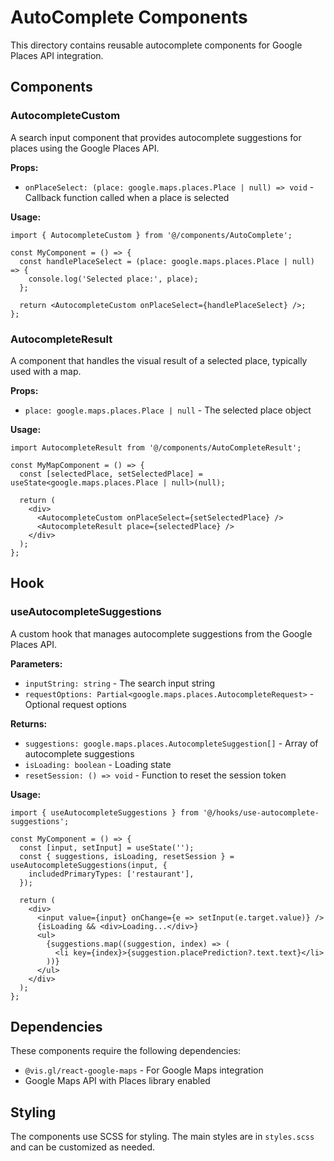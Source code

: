 # AutoComplete Components

This directory contains reusable autocomplete components for Google Places API integration.

## Components

### AutocompleteCustom

A search input component that provides autocomplete suggestions for places using the Google Places API.

**Props:**

- `onPlaceSelect: (place: google.maps.places.Place | null) => void` - Callback function called when a place is selected

**Usage:**

```tsx
import { AutocompleteCustom } from '@/components/AutoComplete';

const MyComponent = () => {
  const handlePlaceSelect = (place: google.maps.places.Place | null) => {
    console.log('Selected place:', place);
  };

  return <AutocompleteCustom onPlaceSelect={handlePlaceSelect} />;
};
```

### AutocompleteResult

A component that handles the visual result of a selected place, typically used with a map.

**Props:**

- `place: google.maps.places.Place | null` - The selected place object

**Usage:**

```tsx
import AutocompleteResult from '@/components/AutoCompleteResult';

const MyMapComponent = () => {
  const [selectedPlace, setSelectedPlace] = useState<google.maps.places.Place | null>(null);

  return (
    <div>
      <AutocompleteCustom onPlaceSelect={setSelectedPlace} />
      <AutocompleteResult place={selectedPlace} />
    </div>
  );
};
```

## Hook

### useAutocompleteSuggestions

A custom hook that manages autocomplete suggestions from the Google Places API.

**Parameters:**

- `inputString: string` - The search input string
- `requestOptions: Partial<google.maps.places.AutocompleteRequest>` - Optional request options

**Returns:**

- `suggestions: google.maps.places.AutocompleteSuggestion[]` - Array of autocomplete suggestions
- `isLoading: boolean` - Loading state
- `resetSession: () => void` - Function to reset the session token

**Usage:**

```tsx
import { useAutocompleteSuggestions } from '@/hooks/use-autocomplete-suggestions';

const MyComponent = () => {
  const [input, setInput] = useState('');
  const { suggestions, isLoading, resetSession } = useAutocompleteSuggestions(input, {
    includedPrimaryTypes: ['restaurant'],
  });

  return (
    <div>
      <input value={input} onChange={e => setInput(e.target.value)} />
      {isLoading && <div>Loading...</div>}
      <ul>
        {suggestions.map((suggestion, index) => (
          <li key={index}>{suggestion.placePrediction?.text.text}</li>
        ))}
      </ul>
    </div>
  );
};
```

## Dependencies

These components require the following dependencies:

- `@vis.gl/react-google-maps` - For Google Maps integration
- Google Maps API with Places library enabled

## Styling

The components use SCSS for styling. The main styles are in `styles.scss` and can be customized as needed.
